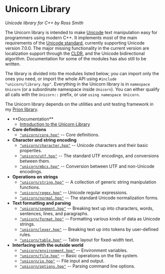 # Unicorn Library #

_Unicode library for C++ by Ross Smith_

The Unicorn library is intended to make [Unicode](http://www.unicode.org/)
text manipulation easy for programmers using modern C++. It implements most of
the main requirements of the [Unicode
standard](http://www.unicode.org/versions/latest/), currently supporting
Unicode version 7.0.0. The major missing functionality in the current version
are localization support through the [CLDR](http://cldr.unicode.org/index),
and the Unicode bidirectional algorithm. Documentation for some of the modules
has also still to be written.

The library is divided into the modules listed below; you can import only the
ones you need, or import the whole API using `#include "unicorn/library.hpp"`.
Everything in the Unicorn library is in `namespace Unicorn` (or a subordinate
namespace inside `Unicorn`). You can either qualify all calls with the
`Unicorn::` prefix, or use `using namespace Unicorn`.

The Unicorn library depends on the utilities and unit testing framework in my
[Prion library](https://github.com/CaptainCrowbar/prion-lib).

* <!-- TEXT --> **Documentation**
    * [Introduction to the Unicorn Library](intro.html)
* **Core definitions**
    * [`"unicorn/core.hpp"`](core.html) -- Core definitions.
* **Character and string encoding**
    * [`"unicorn/character.hpp"`](character.html) -- Unicode characters and their basic properties.
    * [`"unicorn/utf.hpp"`](utf.html) -- The standard UTF encodings, and conversions between them.
    * [`"unicorn/mbcs.hpp"`](mbcs.html) -- Conversion between UTF and non-Unicode encodings.
* **Operations on strings**
    * [`"unicorn/string.hpp"`](string.html) -- A collection of generic string manipulation functions.
    * [`"unicorn/regex.hpp"`](regex.html) -- Unicode regular expressions.
    * [`"unicorn/normal.hpp"`](normal.html) -- The standard Unicode normalization forms.
* **Text formatting and parsing**
    * [`"unicorn/segment.hpp"`](segment.html) -- Breaking text up into characters, words, sentences, lines, and paragraphs.
    * [`"unicorn/format.hpp"`](format.html) -- Formatting various kinds of data as Unicode strings.
    * [`"unicorn/lexer.hpp"`](lexer.html) -- Breaking text up into tokens by user-defined rules.
    * [`"unicorn/table.hpp"`](table.html) -- Table layout for fixed-width text.
* **Interfacing with the outside world**
    * [`"unicorn/environment.hpp"`](environment.html) -- Environment variables.
    * [`"unicorn/file.hpp"`](file.html) -- Basic operations on the file system.
    * [`"unicorn/io.hpp"`](io.html) -- File input and output.
    * [`"unicorn/options.hpp"`](options.html) -- Parsing command line options.
